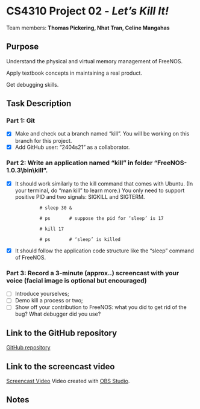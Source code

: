 # CS4310 Project 02 - *Let’s Kill It!*

Team members: **Thomas Pickering, Nhat Tran, Celine Mangahas**

## Purpose

Understand the physical and virtual memory management of FreeNOS.

Apply textbook concepts in maintaining a real product.

Get debugging skills.

## Task Description

### Part 1: Git

* [x] Make and check out a branch named “kill”. You will be working on this branch for this project.
* [x] Add GitHub user: “2404s21” as a collaborator.

### Part 2: Write an application named “kill” in folder “FreeNOS-1.0.3\bin\kill”.

* [x] It should work similarly to the kill command that comes with Ubuntu. (In your terminal, do “man kill” to learn more.) You only need to support positive PID and two signals: SIGKILL and SIGTERM.

               # sleep 30 &

               # ps       # suppose the pid for ‘sleep’ is 17

               # kill 17

               # ps       # ‘sleep’ is killed
               
* [x] It should follow the application code structure like the “sleep” command of FreeNOS.

### Part 3: Record a 3-minute (approx..) screencast with your voice (facial image is optional but encouraged)

* [ ] Introduce yourselves;
* [ ] Demo kill a process or two;
* [ ] Show off your contribution to FreeNOS: what you did to get rid of the bug? What debugger did you use?

## Link to the GitHub repository

[GitHub repository](https://github.com/team7project1/project2)

## Link to the screencast video

[Screencast Video]( https://www.youtube.com/ "Youtube")
Video created with [OBS Studio](https://obsproject.com/).

## Notes
